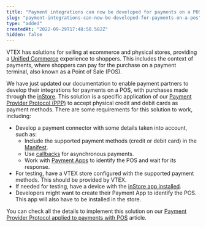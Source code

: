 ```yaml
---
title: "Payment integrations can now be developed for payments on a POS"
slug: "payment-integrations-can-now-be-developed-for-payments-on-a-pos"
type: "added"
createdAt: "2022-09-29T17:48:50.582Z"
hidden: false
---
```

VTEX has solutions for selling at ecommerce and physical stores, providing a [Unified Commerce](https://help.vtex.com/en/tracks/unified-commerce-strategies--3WGDRRhc3vf1MJb9zGncnv) experience to shoppers. This includes the context of payments, where shoppers can pay for the purchase on a payment terminal, also known as a Point of Sale (POS).

We have just updated our documentation to enable payment partners to develop their integrations for payments on a POS, with purchases made through the [inStore](https://help.vtex.com/en/tracks/instore-getting-started-and-setting-up--zav76TFEZlAjnyBVL5tRc). This solution is a specific application of our [Payment Provider Protocol (PPP)](https://help.vtex.com/en/tutorial/payment-provider-protocol--RdsT2spdq80MMwwOeEq0m) to accept physical credit and debit cards as payment methods. There are some requirements for this solution to work, including:

- Develop a payment connector with some details taken into account, such as:
  - Include the supported payment methods (credit or debit card) in the [Manifest](https://developers.vtex.com/vtex-rest-api/reference/manifest-1).
  - Use [callbacks](https://help.vtex.com/tutorial/payment-provider-protocol--RdsT2spdq80MMwwOeEq0m#payment-authorization) for asynchronous payments.
  - Work with [Payment Apps](https://developers.vtex.com/vtex-rest-api/docs/payments-integration-payment-app) to identify the POS and wait for its response.
- For testing, have a VTEX store configured with the supported payment methods. This should be provided by VTEX.
- If needed for testing, have a device with the [inStore app installed](https://help.vtex.com/en/tracks/instore-using-the-app--4BYzQIwyOHvnmnCYQgLzdr/2rPSJ8519UCCZo5uEBkqxh).
- Developers might want to create their Payment App to identify the POS. This app will also have to be installed in the store.

You can check all the details to implement this solution on our [Payment Provider Protocol applied to payments with POS](https://developers.vtex.com/vtex-rest-api/docs/payments-integration-ppp-applied-to-pos) article.

